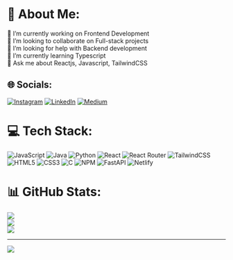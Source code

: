 # 💫 About Me:
🔭 I’m currently working on Frontend Development<br>👯 I’m looking to collaborate on Full-stack projects<br>🤝 I’m looking for help with Backend development<br>🌱 I’m currently learning Typescript<br>💬 Ask me about Reactjs, Javascript, TailwindCSS<br>


## 🌐 Socials:
[![Instagram](https://img.shields.io/badge/Instagram-%23E4405F.svg?logo=Instagram&logoColor=white)](https://instagram.com/taherpatrawala_) [![LinkedIn](https://img.shields.io/badge/LinkedIn-%230077B5.svg?logo=linkedin&logoColor=white)](https://linkedin.com/in/TaherPatrawala) [![Medium](https://img.shields.io/badge/Medium-12100E?logo=medium&logoColor=white)](https://medium.com/@TaherPatrawala) 

# 💻 Tech Stack:
![JavaScript](https://img.shields.io/badge/javascript-%23323330.svg?style=for-the-badge&logo=javascript&logoColor=%23F7DF1E) ![Java](https://img.shields.io/badge/java-%23ED8B00.svg?style=for-the-badge&logo=java&logoColor=white) ![Python](https://img.shields.io/badge/python-3670A0?style=for-the-badge&logo=python&logoColor=ffdd54) ![React](https://img.shields.io/badge/react-%2320232a.svg?style=for-the-badge&logo=react&logoColor=%2361DAFB) ![React Router](https://img.shields.io/badge/React_Router-CA4245?style=for-the-badge&logo=react-router&logoColor=white) ![TailwindCSS](https://img.shields.io/badge/tailwindcss-%2338B2AC.svg?style=for-the-badge&logo=tailwind-css&logoColor=white) ![HTML5](https://img.shields.io/badge/html5-%23E34F26.svg?style=for-the-badge&logo=html5&logoColor=white) ![CSS3](https://img.shields.io/badge/css3-%231572B6.svg?style=for-the-badge&logo=css3&logoColor=white) ![C](https://img.shields.io/badge/c-%2300599C.svg?style=for-the-badge&logo=c&logoColor=white) ![NPM](https://img.shields.io/badge/NPM-%23000000.svg?style=for-the-badge&logo=npm&logoColor=white) ![FastAPI](https://img.shields.io/badge/FastAPI-005571?style=for-the-badge&logo=fastapi) ![Netlify](https://img.shields.io/badge/netlify-%23000000.svg?style=for-the-badge&logo=netlify&logoColor=#00C7B7)
# 📊 GitHub Stats:
![](https://github-readme-stats.vercel.app/api?username=Taherpatrawala&theme=dark&hide_border=true&include_all_commits=false&count_private=false)<br/>
![](https://github-readme-streak-stats.herokuapp.com/?user=Taherpatrawala&theme=dark&hide_border=true)<br/>
![](https://github-readme-stats.vercel.app/api/top-langs/?username=Taherpatrawala&theme=dark&hide_border=true&include_all_commits=false&count_private=false&layout=compact)

---
[![](https://visitcount.itsvg.in/api?id=Taherpatrawala&icon=4&color=12)](https://visitcount.itsvg.in)

<!-- Proudly created with GPRM ( https://gprm.itsvg.in ) -->
